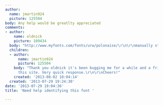 ```yaml
---
author:
  name: jmartin924
  picture: 125504
body: Any help would be greatlty appreciated
comments:
- author:
    name: oldnick
    picture: 109434
  body: "http://www.myfonts.com/fonts/urw/polonaise/\r\n\r\nmanually stretched..."
  children:
  - author:
      name: jmartin924
      picture: 125504
    body: "Thank you oldnick it's been bugging me for a while and a friend recommended
      this site. Very quick response.\r\n\r\nCheers!"
    created: '2013-08-02 18:04:14'
  created: '2013-07-29 19:24:30'
date: '2013-07-29 19:04:36'
title: 'Need help identifying this font '

---
```

